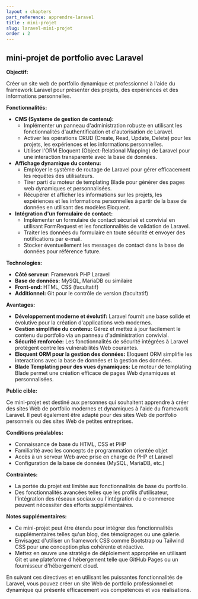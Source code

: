 ```yaml
---
layout : chapters
part_reference: apprendre-laravel
title : mini-projet
slug: laravel-mini-projet
order : 2
---
```


## mini-projet de portfolio avec Laravel

**Objectif:**

Créer un site web de portfolio dynamique et professionnel à l'aide du framework Laravel pour présenter des projets, des expériences et des informations personnelles.

**Fonctionnalités:**

* **CMS (Système de gestion de contenu):**
    * Implémenter un panneau d'administration robuste en utilisant les fonctionnalités d'authentification et d'autorisation de Laravel.
    * Activer les opérations CRUD (Create, Read, Update, Delete) pour les projets, les expériences et les informations personnelles.
    * Utiliser l'ORM Eloquent (Object-Relational Mapping) de Laravel pour une interaction transparente avec la base de données.
* **Affichage dynamique du contenu:**
    * Employer le système de routage de Laravel pour gérer efficacement les requêtes des utilisateurs.
    * Tirer parti du moteur de templating Blade pour générer des pages web dynamiques et personnalisées.
    * Récupérer et afficher les informations sur les projets, les expériences et les informations personnelles à partir de la base de données en utilisant des modèles Eloquent.
* **Intégration d'un formulaire de contact:**
    * Implémenter un formulaire de contact sécurisé et convivial en utilisant FormRequest et les fonctionnalités de validation de Laravel.
    * Traiter les données du formulaire en toute sécurité et envoyer des notifications par e-mail.
    * Stocker éventuellement les messages de contact dans la base de données pour référence future.

**Technologies:**

* **Côté serveur:** Framework PHP Laravel
* **Base de données:** MySQL, MariaDB ou similaire
* **Front-end:** HTML, CSS (facultatif)
* **Additionnel:** Git pour le contrôle de version (facultatif)

**Avantages:**

* **Développement moderne et évolutif:** Laravel fournit une base solide et évolutive pour la création d'applications web modernes.
* **Gestion simplifiée du contenu:** Gérez et mettez à jour facilement le contenu du portfolio via un panneau d'administration convivial.
* **Sécurité renforcée:** Les fonctionnalités de sécurité intégrées à Laravel protègent contre les vulnérabilités Web courantes.
* **Eloquent ORM pour la gestion des données:** Eloquent ORM simplifie les interactions avec la base de données et la gestion des données.
* **Blade Templating pour des vues dynamiques:** Le moteur de templating Blade permet une création efficace de pages Web dynamiques et personnalisées.

**Public cible:**

Ce mini-projet est destiné aux personnes qui souhaitent apprendre à créer des sites Web de portfolio modernes et dynamiques à l'aide du framework Laravel. Il peut également être adapté pour des sites Web de portfolio personnels ou des sites Web de petites entreprises.

**Conditions préalables:**

* Connaissance de base du HTML, CSS et PHP
* Familiarité avec les concepts de programmation orientée objet
* Accès à un serveur Web avec prise en charge de PHP et Laravel
* Configuration de la base de données (MySQL, MariaDB, etc.)

**Contraintes:**

* La portée du projet est limitée aux fonctionnalités de base du portfolio.
* Des fonctionnalités avancées telles que les profils d'utilisateur, l'intégration des réseaux sociaux ou l'intégration du e-commerce peuvent nécessiter des efforts supplémentaires.

**Notes supplémentaires:**

* Ce mini-projet peut être étendu pour intégrer des fonctionnalités supplémentaires telles qu'un blog, des témoignages ou une galerie.
* Envisagez d'utiliser un framework CSS comme Bootstrap ou Tailwind CSS pour une conception plus cohérente et réactive.
* Mettez en œuvre une stratégie de déploiement appropriée en utilisant Git et une plateforme d'hébergement telle que GitHub Pages ou un fournisseur d'hébergement cloud.

En suivant ces directives et en utilisant les puissantes fonctionnalités de Laravel, vous pouvez créer un site Web de portfolio professionnel et dynamique qui présente efficacement vos compétences et vos réalisations.
